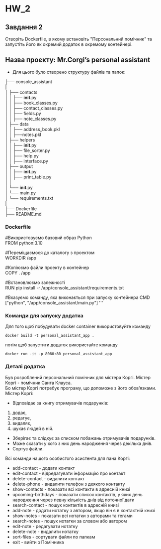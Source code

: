 # HW_2

## Завдання 2

Створіть Dockerfile, в якому встановіть "Персональний помічник" та запустіть його як окремий додаток в окремому контейнері.

## Назва проєкту: Mr.Corgi’s personal assistant

* Для цього було створено структуру файлів та папок:

├── console_assistant  
|  
│    ├── contacts  
│    │   ├── __init__.py  
│    │   ├── book_classes.py  
│    │   ├── contact_classes.py  
│    │   ├── fields.py  
│    │   ├── note_classes.py  
│    ├── data  
│    │   ├── address_book.pkl  
│    │   ├──notes.pkl  
│    ├── helpers  
│    │   ├── __init__.py  
│    │   ├── file_sorter.py  
│    │   ├── help.py  
│    │   ├── interface.py  
│    ├── output  
│    │   ├── __init__.py  
│    │   ├── print_table.py    
│    │  
│    └── __init__.py  
│    └── main.py   
│    └── requirements.txt  
|   
├── Dockerfile  
├── README.md   

### Dockerfile

#Використовуємо базовий образ Python  
FROM python:3.10  
  
#Переміщаємося до каталогу з проектом  
WORKDIR /app  

#Копіюємо файли проекту в контейнер  
COPY . /app  

#Встановлюємо залежності  
RUN pip install -r /app/console_assistant/requirements.txt  

#Вказуємо команду, яка виконається при запуску контейнера
CMD ["python", "/app/console_assistant/main.py"]
'''

### Команди для запуску додатка
  
Для того щоб побудувати docker container використовуйте команду 

```
docker build -t personal_assistant_app .
```

потім щоб запустити додаток використайте команду 
 
```
docker run -it -p 8080:80 personal_assistant_app
```

### Деталі додатка

Був розроблений персональний помічник для містера Коргі. Містер Коргі - помічник Санта Клауса.   
Бо містер Коргі потребує програму, що допоможе з його обов’язками.  
Містер Коргі:   
- Відповідає за книгу отримувачів подарунків:
1. додає, 
2. редагує, 
3. видаляє, 
4. шукає людей в ній.
- Зберігає та слідкує за списком побажань отримувачів подарунків.
- Може сказати у кого з них день народження через декілька днів.
- Сортує файли.
  
Всі команди нашого особистого асистента для пана Коргі:  
  
- add-contact              - додати контакт 
- edit-contact             - відредагувати інформацію про контакт
- delete-contact           - видалити контакт
- delete-phone             - видалити телефон з деякого контакту
- show-contacts            - показати всі контакти в адресній книзі
- upcoming-birthdays       - показати список контактів, у яких день народження через певну кількість днів від поточної дати
- search-contact           - пошук контактів в адресній книзі
- add-note                 - додати нотатку з автором, якщо він є в контактній книзі
- show-notes               - показати всі нотатки з авторами та тегами
- search-notes             - пошук нотатки за словом або автором
- edit-note                - редагувати нотатку 
- delete-note              - видалити нотатку
- sort-files               - сортувати файли по папкам 
- exit                     - вийти з Помічника
